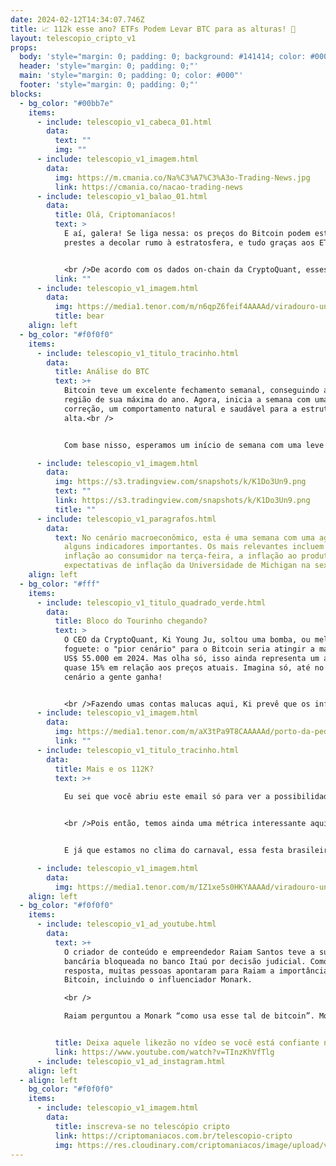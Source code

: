 ```yaml
---
date: 2024-02-12T14:34:07.746Z
title: 📈 112k esse ano? ETFs Podem Levar BTC para as alturas! 🚀
layout: telescopio_cripto_v1
props:
  body: 'style="margin: 0; padding: 0; background: #141414; color: #000"'
  header: 'style="margin: 0; padding: 0;"'
  main: 'style="margin: 0; padding: 0; color: #000"'
  footer: 'style="margin: 0; padding: 0;"'
blocks:
  - bg_color: "#00bb7e"
    items:
      - include: telescopio_v1_cabeca_01.html
        data:
          text: ""
          img: ""
      - include: telescopio_v1_imagem.html
        data:
          img: https://m.cmania.co/Na%C3%A7%C3%A3o-Trading-News.jpg
          link: https://cmania.co/nacao-trading-news
      - include: telescopio_v1_balao_01.html
        data:
          title: Olá, Criptomaníacos!
          text: >
            E aí, galera! Se liga nessa: os preços do Bitcoin podem estar
            prestes a decolar rumo à estratosfera, e tudo graças aos ETFs.


            <br />De acordo com os dados on-chain da CryptoQuant, esses ETFs já amealharam mais de 192.000 bitcoins em suas carteiras desde que foram lançados, há cerca de um mês. Parece que eles vieram para ficar!
          link: ""
      - include: telescopio_v1_imagem.html
        data:
          img: https://media1.tenor.com/m/n6qpZ6feif4AAAAd/viradouro-unidos-do-viradouro.gif
          title: bear
    align: left
  - bg_color: "#f0f0f0"
    items:
      - include: telescopio_v1_titulo_tracinho.html
        data:
          title: Análise do BTC
          text: >+
            Bitcoin teve um excelente fechamento semanal, conseguindo atingir a
            região de sua máxima do ano. Agora, inicia a semana com uma leve
            correção, um comportamento natural e saudável para a estrutura de
            alta.<br />


            Com base nisso, esperamos um início de semana com uma leve correção que pode levar o preço próximo dos suportes marcados com as linhas amarelas, antes de tentar o rompimento dos $49.000.

      - include: telescopio_v1_imagem.html
        data:
          img: https://s3.tradingview.com/snapshots/k/K1Do3Un9.png
          text: ""
          link: https://s3.tradingview.com/snapshots/k/K1Do3Un9.png
          title: ""
      - include: telescopio_v1_paragrafos.html
        data:
          text: No cenário macroeconômico, esta é uma semana com uma agenda contendo
            alguns indicadores importantes. Os mais relevantes incluem a
            inflação ao consumidor na terça-feira, a inflação ao produtor e as
            expectativas de inflação da Universidade de Michigan na sexta-feira.
    align: left
  - bg_color: "#fff"
    items:
      - include: telescopio_v1_titulo_quadrado_verde.html
        data:
          title: Bloco do Tourinho chegando?
          text: >
            O CEO da CryptoQuant, Ki Young Ju, soltou uma bomba, ou melhor,  um
            foguete: o "pior cenário" para o Bitcoin seria atingir a marca de
            US$ 55.000 em 2024. Mas olha só, isso ainda representa um aumento de
            quase 15% em relação aos preços atuais. Imagina só, até no pior
            cenário a gente ganha!


            <br />Fazendo umas contas malucas aqui, Ki prevê que os influxos mensais nos ETFs podem impulsionar a capitalização realizada do Bitcoin em até US$ 114 bilhões ao ano. Com isso, mesmo com algumas saídas de fundos, poderíamos ver a capitalização realizada saltar dos atuais US$ 451 bilhões para algo entre US$ 527 bilhões e US$ 565 bilhões. Uau!
      - include: telescopio_v1_imagem.html
        data:
          img: https://media1.tenor.com/m/aX3tPa9T8CAAAAAd/porto-da-pedra-unidos-do-porto-da-pedra.gif
          link: ""
      - include: telescopio_v1_titulo_tracinho.html
        data:
          title: Mais e os 112K?
          text: >+
            
            Eu sei que você abriu este email só para ver a possibilidade do preço ir aos 112K esse ano, num é?


            <br />Pois então, temos ainda uma métrica interessante aqui: a proporção entre a capitalização de mercado do Bitcoin e a capitalização realizada. <br />Quando ela bate em 3.9, historicamente, isso costuma ser um sinal de que os preços estão no topo. <br />E onde seria esse topo? Ah, nada menos que entre US$ 104.000 e US$ 112.000! Quem diria, hein?


            E já que estamos no clima do carnaval, essa festa brasileira tão animada, imagina só os preços do Bitcoin dançando pelas alturas, como um bloco de rua cheio de foliões! <br />Então, galera, vamos aproveitar a folia do mercado cripto e torcer para que os preços continuem subindo, afinal, nessa festa, quanto mais alto, melhor! 🎉🚀

      - include: telescopio_v1_imagem.html
        data:
          img: https://media1.tenor.com/m/IZ1xe5s0HKYAAAAd/viradouro-unidos-do-viradouro.gif
    align: left
  - bg_color: "#f0f0f0"
    items:
      - include: telescopio_v1_ad_youtube.html
        data:
          text: >+
            O criador de conteúdo e empreendedor Raiam Santos teve a sua conta
            bancária bloqueada no banco Itaú por decisão judicial. Como
            resposta, muitas pessoas apontaram para Raiam a importância do
            Bitcoin, incluindo o influenciador Monark.

            <br />

            Raiam perguntou a Monark “como usa esse tal de bitcoin”. Monark passou há alguns meses por problemas semelhantes. O produtor de conteúdo foi multado em R$ 300 mil, e após isso utilizou o bitcoin para sair do Brasil em direção aos Estados Unidos, onde permanece até hoje.


          title: Deixa aquele likezão no vídeo se você está confiante no BTC!
          link: https://www.youtube.com/watch?v=TInzKhVfTlg
      - include: telescopio_v1_ad_instagram.html
    align: left
  - align: left
    bg_color: "#f0f0f0"
    items:
      - include: telescopio_v1_imagem.html
        data:
          title: inscreva-se no telescópio cripto
          link: https://criptomaniacos.com.br/telescopio-cripto
          img: https://res.cloudinary.com/criptomaniacos/image/upload/v1662133224/telescopio/inscreva-se-telescopio.png
---
```

